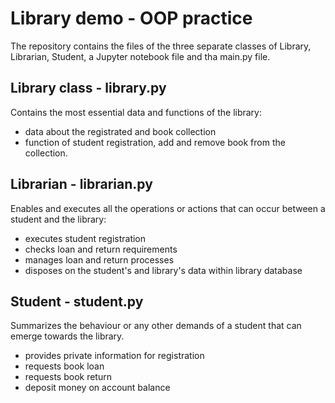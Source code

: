 # Library demo - OOP practice

The repository contains the files of the three separate classes of Library, Librarian, Student, a Jupyter notebook file and tha main.py file.

## Library class - library.py

Contains the most essential data and functions of the library:

- data about the registrated and book collection
- function of student registration, add and remove book from the collection.

## Librarian - librarian.py

Enables and executes all the operations or actions that can occur between a student and the library:

- executes student registration
- checks loan and return requirements
- manages loan and return processes
- disposes on the student's and library's data within library database

## Student - student.py

Summarizes the behaviour or any other demands of a student that can emerge towards the library.

- provides private information for registration
- requests book loan
- requests book return
- deposit money on account balance



